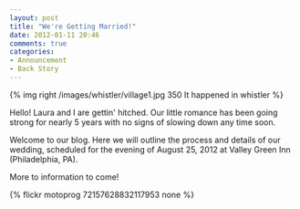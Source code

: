 ```yaml
---
layout: post
title: "We're Getting Married!"
date: 2012-01-11 20:46
comments: true
categories: 
- Announcement
- Back Story
---
```



{% img right /images/whistler/village1.jpg 350 It happened in whistler %}


Hello! Laura and I are gettin' hitched.  Our little romance has been going strong for nearly 5 years with no signs of slowing down any time soon.

Welcome to our blog. Here we will outline the process and details of our wedding, scheduled for the evening of August 25, 2012 at Valley Green Inn (Philadelphia, PA). 

More to information to come!

{% flickr motoprog 72157628832117953 none %}

